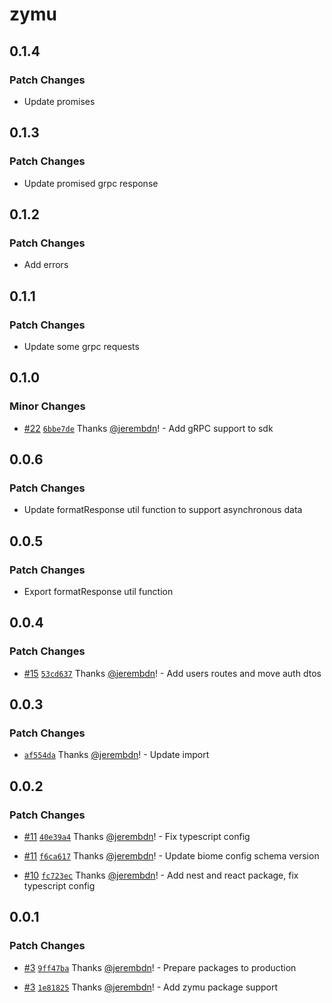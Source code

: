 # zymu

## 0.1.4

### Patch Changes

- Update promises

## 0.1.3

### Patch Changes

- Update promised grpc response

## 0.1.2

### Patch Changes

- Add errors

## 0.1.1

### Patch Changes

- Update some grpc requests

## 0.1.0

### Minor Changes

- [#22](https://github.com/zymuapp/root/pull/22) [`6bbe7de`](https://github.com/zymuapp/root/commit/6bbe7de2e8a62c6f01a00b27d689c588f76c7186) Thanks [@jerembdn](https://github.com/jerembdn)! - Add gRPC support to sdk

## 0.0.6

### Patch Changes

- Update formatResponse util function to support asynchronous data

## 0.0.5

### Patch Changes

- Export formatResponse util function

## 0.0.4

### Patch Changes

- [#15](https://github.com/zymuapp/root/pull/15) [`53cd637`](https://github.com/zymuapp/root/commit/53cd637a4f8826b6714f083be1a7109f187f2734) Thanks [@jerembdn](https://github.com/jerembdn)! - Add users routes and move auth dtos

## 0.0.3

### Patch Changes

- [`af554da`](https://github.com/zymuapp/root/commit/af554da64785b39c57d7888ef7d0b732cdeb57ab) Thanks [@jerembdn](https://github.com/jerembdn)! - Update import

## 0.0.2

### Patch Changes

- [#11](https://github.com/zymuapp/root/pull/11) [`40e39a4`](https://github.com/zymuapp/root/commit/40e39a40f0a6de54b0f33e111ca2ee421ae7a2cd) Thanks [@jerembdn](https://github.com/jerembdn)! - Fix typescript config

- [#11](https://github.com/zymuapp/root/pull/11) [`f6ca617`](https://github.com/zymuapp/root/commit/f6ca61738b504c05c5e303d3cd21be5e96b94f80) Thanks [@jerembdn](https://github.com/jerembdn)! - Update biome config schema version

- [#10](https://github.com/zymuapp/root/pull/10) [`fc723ec`](https://github.com/zymuapp/root/commit/fc723ec8ce1a56c36169b30954873dc8db6df4d3) Thanks [@jerembdn](https://github.com/jerembdn)! - Add nest and react package, fix typescript config

## 0.0.1

### Patch Changes

- [#3](https://github.com/zymuapp/root/pull/3) [`9ff47ba`](https://github.com/zymuapp/root/commit/9ff47ba3de9ef28cf1cc714da874f37a92b58b04) Thanks [@jerembdn](https://github.com/jerembdn)! - Prepare packages to production

- [#3](https://github.com/zymuapp/root/pull/3) [`1e81825`](https://github.com/zymuapp/root/commit/1e81825ece3f9b09805057f49cd77b7b3b7f5306) Thanks [@jerembdn](https://github.com/jerembdn)! - Add zymu package support
